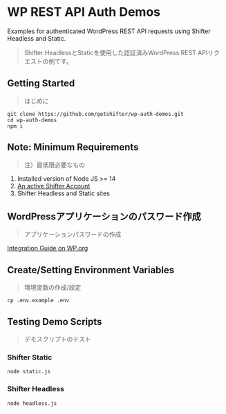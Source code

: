 # WP REST API Auth Demos

Examples for authenticated WordPress REST API requests using Shifter Headless and Static.

> Shifter HeadlessとStaticを使用した認証済みWordPress REST APIリクエストの例です。

## Getting Started
> はじめに
```
git clone https://github.com/getshifter/wp-auth-demos.git
cd wp-auth-demos
npm i
```

## Note: Minimum Requirements
> 注）最低限必要なもの
1. Installed version of Node JS >= 14
2. [An active Shifter Account](https://go.getshifter.io/sites)
2. Shifter Headless and Static sites

## WordPressアプリケーションのパスワード作成
> アプリケーションパスワードの作成

[Integration Guide on WP.org](https://make.wordpress.org/core/2020/11/05/application-passwords-integration-guide/)

## Create/Setting Environment Variables
> 環境変数の作成/設定
```
cp .env.example .env
```

## Testing Demo Scripts
> デモスクリプトのテスト

### Shifter Static
```
node static.js
```

### Shifter Headless
```
node headless.js
```